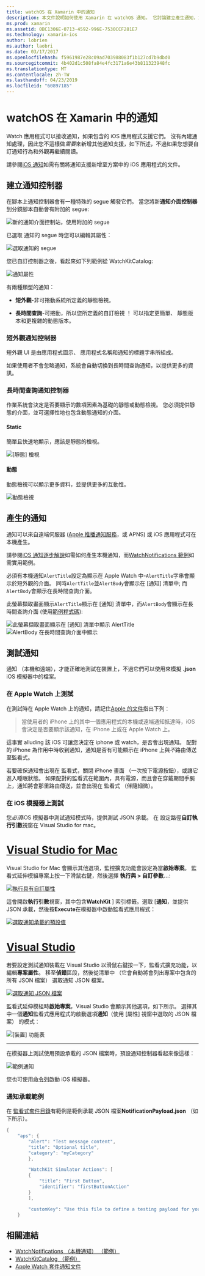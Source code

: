 ```yaml
---
title: watchOS 在 Xamarin 中的通知
description: 本文件說明如何使用 Xamarin 在 watchOS 通知。 它討論建立產生通知，或測試通知的通知控制站。
ms.prod: xamarin
ms.assetid: 0BC1306E-0713-4592-996E-7530CCF281E7
ms.technology: xamarin-ios
author: lobrien
ms.author: laobri
ms.date: 03/17/2017
ms.openlocfilehash: f5961987e28c09ad703988083f1b127cd7b9dbd0
ms.sourcegitcommit: 4b402d1c508fa84e4fc3171a6e43b811323948fc
ms.translationtype: MT
ms.contentlocale: zh-TW
ms.lasthandoff: 04/23/2019
ms.locfileid: "60897185"
---
```

# <a name="watchos-notifications-in-xamarin"></a>watchOS 在 Xamarin 中的通知

Watch 應用程式可以接收通知，如果包含的 iOS 應用程式支援它們。 沒有內建通知處理，因此您不這樣做*需要*來新增其他通知支援，如下所述，不過如果您想要自訂通知行為和外觀再繼續閱讀。

請參閱[iOS 通知](~/ios/platform/user-notifications/deprecated/index.md)如需有關將通知支援新增至方案中的 iOS 應用程式的文件。

## <a name="creating-notification-controllers"></a>建立通知控制器

在腳本上通知控制器會有一種特殊的 segue 觸發它們。 當您將新**通知介面控制器**到分鏡腳本自動會有附加的 segue:

![](notifications-images/notification-storyboard1.png "新的通知介面控制站，使用附加的 segue")

已選取 通知的 segue 時您可以編輯其屬性：

![](notifications-images/notification-storyboard2.png "選取通知的 segue")

您已自訂控制器之後，看起來如下列範例從 WatchKitCatalog:

![](notifications-images/notifications-segue.png "通知屬性")


有兩種類型的通知：

- **短外觀**-非可捲動系統所定義的靜態檢視。

- **長時間查詢**-可捲動，所以您所定義的自訂檢視 ！ 可以指定更簡單、 靜態版本和更複雜的動態版本。

### <a name="short-look-notification-controller"></a>短外觀通知控制器

短外觀 UI 是由應用程式圖示、 應用程式名稱和通知的標題字串所組成。

如果使用者不會忽略通知，系統會自動切換到長時間查詢通知，以提供更多的資訊。


### <a name="long-look-notification-controller"></a>長時間查詢通知控制器

作業系統會決定是否要顯示的數項因素為基礎的靜態或動態檢視。 您必須提供靜態的介面，並可選擇性地也包含動態通知的介面。

#### <a name="static"></a>Static

簡單且快速地顯示，應該是靜態的檢視。

![](notifications-images/notification-static.png "[靜態] 檢視")

#### <a name="dynamic"></a>動態

動態檢視可以顯示更多資料，並提供更多的互動性。

![](notifications-images/notification-dynamic.png "動態檢視")


## <a name="generating-notifications"></a>產生的通知

通知可以來自遠端伺服器 ([Apple 推播通知服務](https://developer.apple.com/library/ios/documentation/NetworkingInternet/Conceptual/RemoteNotificationsPG/Chapters/ApplePushService.html)，或 APNS) 或 iOS 應用程式可在本機產生。

請參閱[iOS 通知逐步解說](~/ios/platform/user-notifications/deprecated/local-notifications-in-ios-walkthrough.md)如需如何產生本機通知，而[WatchNotifications 範例](https://developer.xamarin.com/samples/monotouch/WatchKit/WatchNotifications/)如需實用範例。

必須有本機通知`AlertTitle`設定為顯示在 Apple Watch 中-`AlertTitle`字串會顯示於短外觀的介面。 同時`AlertTitle`並`AlertBody`會顯示在 [通知] 清單中; 而`AlertBody`會顯示在長時間查詢介面。

此螢幕擷取畫面顯示`AlertTitle`顯示在 [通知] 清單中，而`AlertBody`會顯示在長時間查詢介面 (使用[範例程式碼](https://developer.xamarin.com/samples/monotouch/WatchKit/WatchNotifications/)):

![](notifications-images/watch-notificationslist-sml.png "此螢幕擷取畫面顯示在 [通知] 清單中顯示 AlertTitle") ![](notifications-images/watch-notificationcontroller-sml.png "AlertBody 在長時間查詢介面中顯示")

## <a name="testing-notifications"></a>測試通知

通知 （本機和遠端），才能正確地測試在裝置上，不過它們可以使用來模擬 **.json** iOS 模擬器中的檔案。

### <a name="testing-on-apple-watch"></a>在 Apple Watch 上測試

在測試時在 Apple Watch 上的通知，請記住[Apple 的文件](https://developer.apple.com/library/ios/documentation/General/Conceptual/WatchKitProgrammingGuide/BasicSupport.html)指出下列：

> 當使用者的 iPhone 上的其中一個應用程式的本機或遠端通知抵達時，iOS 會決定是否要顯示該通知，在 iPhone 上或在 Apple Watch 上。

這事實 alluding 該 iOS 可讓您決定在 iphone 或 watch，是否會出現通知。 配對的 iPhone 為作用中時收到通知，通知是否有可能顯示在 iPhone 上與*不*路由傳送至監看式。

若要確保通知會出現在 監看式，關閉 iPhone 畫面 （一次按下電源按鈕），或讓它進入睡眠狀態。 如果配對的監看式在範圍內，具有電源，而且會在穿戴期間手腕上，通知將會那里路由傳送，並會出現在 監看式 （伴隨細微）。

### <a name="testing-on-the-ios-simulator"></a>在 iOS 模擬器上測試

您*必須*iOS 模擬器中測試通知模式時，提供測試 JSON 承載。 在 設定路徑**自訂執行引數**視窗在 Visual Studio for mac。

# <a name="visual-studio-for-mactabmacos"></a>[Visual Studio for Mac](#tab/macos)

Visual Studio for Mac 會顯示其他選項，監控擴充功能會設定為當**啟始專案**。
監看式延伸模組專案上按一下滑鼠右鍵，然後選擇 **執行與 > 自訂參數...**:
    
[![](notifications-images/runwith-customparams-sml.png "執行具有自訂屬性")](notifications-images/runwith-customparams.png#lightbox)
    
這會開啟**執行引數**視窗，其中包含**WatchKit** ] 索引標籤。選取 [**通知**，並提供 JSON 承載，然後按**Execute**在模擬器中啟動監看式應用程式：
    
[![](notifications-images/runwith-execargs-sml.png "選取通知承載的預設值")](notifications-images/runwith-execargs.png#lightbox)

# <a name="visual-studiotabwindows"></a>[Visual Studio](#tab/windows)

若要設定測試通知裝載在 Visual Studio 以滑鼠右鍵按一下，監看式擴充功能，以編輯**專案屬性**。 移至**偵錯**區段，然後從清單中 （它會自動將會列出專案中包含的所有 JSON 檔案） 選取通知 JSON 檔案。
    
[![](notifications-images/runwith-execargs-sml-vs.png "選取通知 JSON 檔案")](notifications-images/runwith-execargs-vs.png#lightbox)

監看式延伸模組時**啟始專案**，Visual Studio 會顯示其他選項，如下所示。 選擇其中一個**通知**監看式應用程式的啟動選項**通知**（使用 [屬性] 視窗中選取的 JSON 檔案） 的模式：
    
![](notifications-images/runwith-vs.png "[裝置] 功能表")

-----

在模擬器上測試使用預設承載的 JSON 檔案時，預設通知控制器看起來像這樣：

![](notifications-images/notification-debug-sml.png "範例通知")

您也可使用[命令列](~/ios/watchos/troubleshooting.md#command_line)啟動 iOS 模擬器。

### <a name="example-notification-payload"></a>通知承載範例

在 [監看式套件目錄](https://developer.xamarin.com/samples/monotouch/watchOS/WatchKitCatalog/)有範例是範例承載 JSON 檔案**NotificationPayload.json** （如下所示）。

```csharp
{
    "aps": {
        "alert": "Test message content",
        "title": "Optional title",
        "category": "myCategory"
        },

        "WatchKit Simulator Actions": [
        {
            "title": "First Button",
            "identifier": "firstButtonAction"
        }
        ],

        "customKey": "Use this file to define a testing payload for your notifications. The aps dictionary specifies the category, alert text and title. The WatchKit Simulator Actions array can provide info for one or more action buttons in addition to the standard Dismiss button. Any other top level keys are custom payload. If you have multiple such JSON files in your project, you'll be able to choose between them in when selecting to debug the notification interface of your Watch App."
    }
```



## <a name="related-links"></a>相關連結

- [WatchNotifications （本機通知） （範例）](https://developer.xamarin.com/samples/monotouch/WatchKit/WatchNotifications/)
- [WatchKitCatalog （範例）](https://developer.xamarin.com/samples/monotouch/watchOS/WatchKitCatalog/)
- [Apple Watch 套件通知文件](https://developer.apple.com/library/ios/documentation/General/Conceptual/WatchKitProgrammingGuide/BasicSupport.html)
